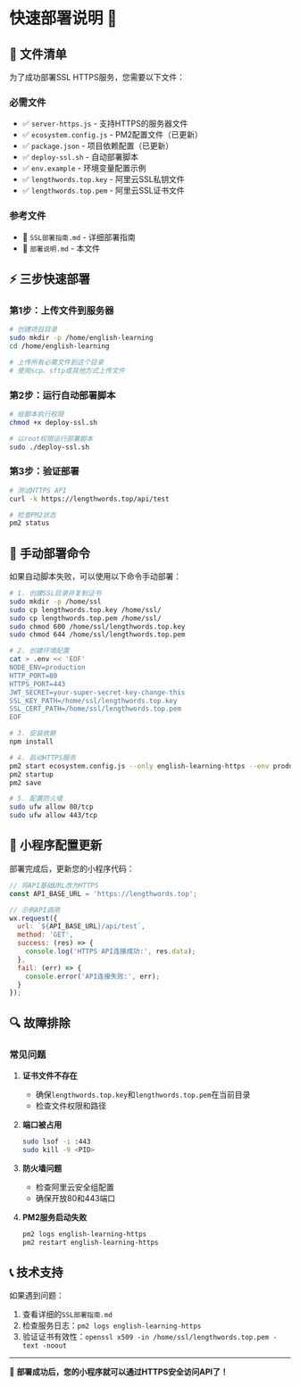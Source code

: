 # 快速部署说明 🚀

## 📁 文件清单

为了成功部署SSL HTTPS服务，您需要以下文件：

### 必需文件
- ✅ `server-https.js` - 支持HTTPS的服务器文件
- ✅ `ecosystem.config.js` - PM2配置文件（已更新）
- ✅ `package.json` - 项目依赖配置（已更新）
- ✅ `deploy-ssl.sh` - 自动部署脚本
- ✅ `env.example` - 环境变量配置示例
- ✅ `lengthwords.top.key` - 阿里云SSL私钥文件
- ✅ `lengthwords.top.pem` - 阿里云SSL证书文件

### 参考文件
- 📖 `SSL部署指南.md` - 详细部署指南
- 📖 `部署说明.md` - 本文件

## ⚡ 三步快速部署

### 第1步：上传文件到服务器
```bash
# 创建项目目录
sudo mkdir -p /home/english-learning
cd /home/english-learning

# 上传所有必需文件到这个目录
# 使用scp、sftp或其他方式上传文件
```

### 第2步：运行自动部署脚本
```bash
# 给脚本执行权限
chmod +x deploy-ssl.sh

# 以root权限运行部署脚本
sudo ./deploy-ssl.sh
```

### 第3步：验证部署
```bash
# 测试HTTPS API
curl -k https://lengthwords.top/api/test

# 检查PM2状态
pm2 status
```

## 🔧 手动部署命令

如果自动脚本失败，可以使用以下命令手动部署：

```bash
# 1. 创建SSL目录并复制证书
sudo mkdir -p /home/ssl
sudo cp lengthwords.top.key /home/ssl/
sudo cp lengthwords.top.pem /home/ssl/
sudo chmod 600 /home/ssl/lengthwords.top.key
sudo chmod 644 /home/ssl/lengthwords.top.pem

# 2. 创建环境配置
cat > .env << 'EOF'
NODE_ENV=production
HTTP_PORT=80
HTTPS_PORT=443
JWT_SECRET=your-super-secret-key-change-this
SSL_KEY_PATH=/home/ssl/lengthwords.top.key
SSL_CERT_PATH=/home/ssl/lengthwords.top.pem
EOF

# 3. 安装依赖
npm install

# 4. 启动HTTPS服务
pm2 start ecosystem.config.js --only english-learning-https --env production
pm2 startup
pm2 save

# 5. 配置防火墙
sudo ufw allow 80/tcp
sudo ufw allow 443/tcp
```

## 📱 小程序配置更新

部署完成后，更新您的小程序代码：

```javascript
// 将API基础URL改为HTTPS
const API_BASE_URL = 'https://lengthwords.top';

// 示例API调用
wx.request({
  url: `${API_BASE_URL}/api/test`,
  method: 'GET',
  success: (res) => {
    console.log('HTTPS API连接成功:', res.data);
  },
  fail: (err) => {
    console.error('API连接失败:', err);
  }
});
```

## 🔍 故障排除

### 常见问题

1. **证书文件不存在**
   - 确保`lengthwords.top.key`和`lengthwords.top.pem`在当前目录
   - 检查文件权限和路径

2. **端口被占用**
   ```bash
   sudo lsof -i :443
   sudo kill -9 <PID>
   ```

3. **防火墙问题**
   - 检查阿里云安全组配置
   - 确保开放80和443端口

4. **PM2服务启动失败**
   ```bash
   pm2 logs english-learning-https
   pm2 restart english-learning-https
   ```

## 📞 技术支持

如果遇到问题：
1. 查看详细的`SSL部署指南.md`
2. 检查服务日志：`pm2 logs english-learning-https`
3. 验证证书有效性：`openssl x509 -in /home/ssl/lengthwords.top.pem -text -noout`

---

🎉 **部署成功后，您的小程序就可以通过HTTPS安全访问API了！**
